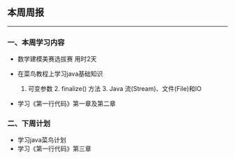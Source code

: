 ## 本周周报

---

### 一、本周学习内容

* 数学建模美赛选拔赛 	用时2天
* 在菜鸟教程上学习java基础知识

   	1. 可变参数
    	2. finalize() 方法
    	3. Java 流(Stream)、文件(File)和IO
* 学习《第一行代码》第一章及第二章

### 二、下周计划

* 学习java菜鸟计划
* 学习《第一行代码》第三章